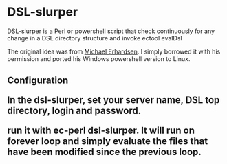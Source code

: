 <h1>DSL-slurper</h1>

<p>DSL-slurper is a Perl or powershell script that check continuously for any change in a DSL directory structure and invoke ectool evalDsl</p>

<p>The original idea was from <a href="https://www.linkedin.com/in/michaelerhardsen">Michael Erhardsen</a>. I simply borrowed it with his permission and ported his Windows powershell version to Linux.</p>

<h2>Configuration</2>
<p>In the dsl-slurper, set your server name, DSL top directory, login and password.</p>

<p>run it with ec-perl dsl-slurper. It will run on forever loop and simply evaluate the files that have been modified since the previous loop.</p>
